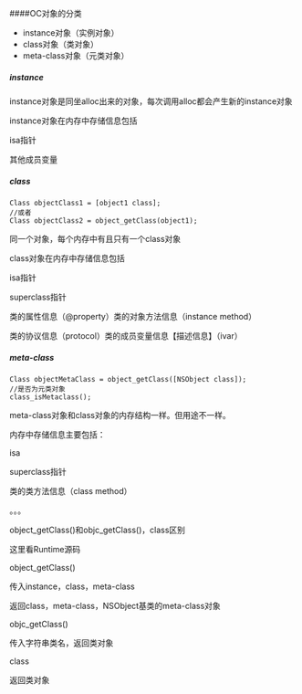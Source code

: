 ####OC对象的分类

* instance对象（实例对象）
* class对象（类对象）
* meta-class对象（元类对象）

##### instance

instance对象是同坐alloc出来的对象，每次调用alloc都会产生新的instance对象

instance对象在内存中存储信息包括

isa指针

其他成员变量

##### class

```
Class objectClass1 = [object1 class];
//或者
Class objectClass2 = object_getClass(object1);
```

同一个对象，每个内存中有且只有一个class对象

class对象在内存中存储信息包括

isa指针

superclass指针

类的属性信息（@property）类的对象方法信息（instance method）

类的协议信息（protocol）类的成员变量信息【描述信息】（ivar）

##### meta-class

```
Class objectMetaClass = object_getClass([NSObject class]);
//是否为元类对象
class_isMetaclass();
```

meta-class对象和class对象的内存结构一样。但用途不一样。

内存中存储信息主要包括：

isa

superclass指针

类的类方法信息（class method）

。。。

object_getClass()和objc_getClass()，class区别

这里看Runtime源码

object_getClass()

传入instance，class，meta-class

返回class，meta-class，NSObject基类的meta-class对象

objc_getClass()

传入字符串类名，返回类对象

class

返回类对象

